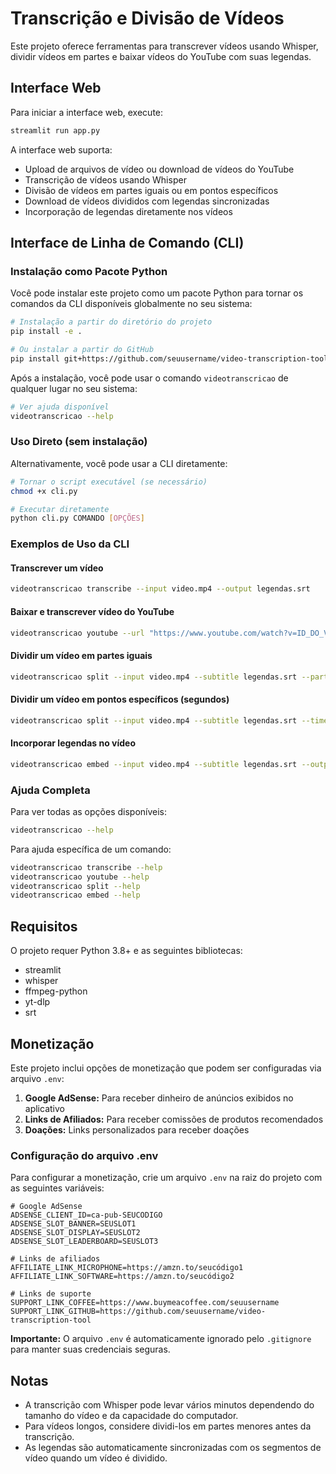 # Transcrição e Divisão de Vídeos

Este projeto oferece ferramentas para transcrever vídeos usando Whisper, dividir vídeos em partes e baixar vídeos do YouTube com suas legendas.

## Interface Web

Para iniciar a interface web, execute:

```bash
streamlit run app.py
```

A interface web suporta:
- Upload de arquivos de vídeo ou download de vídeos do YouTube
- Transcrição de vídeos usando Whisper
- Divisão de vídeos em partes iguais ou em pontos específicos
- Download de vídeos divididos com legendas sincronizadas
- Incorporação de legendas diretamente nos vídeos

## Interface de Linha de Comando (CLI)

### Instalação como Pacote Python

Você pode instalar este projeto como um pacote Python para tornar os comandos da CLI disponíveis globalmente no seu sistema:

```bash
# Instalação a partir do diretório do projeto
pip install -e .

# Ou instalar a partir do GitHub
pip install git+https://github.com/seuusername/video-transcription-tool.git
```

Após a instalação, você pode usar o comando `videotranscricao` de qualquer lugar no seu sistema:

```bash
# Ver ajuda disponível
videotranscricao --help
```

### Uso Direto (sem instalação)

Alternativamente, você pode usar a CLI diretamente:

```bash
# Tornar o script executável (se necessário)
chmod +x cli.py

# Executar diretamente
python cli.py COMANDO [OPÇÕES]
```

### Exemplos de Uso da CLI

#### Transcrever um vídeo
```bash
videotranscricao transcribe --input video.mp4 --output legendas.srt
```

#### Baixar e transcrever vídeo do YouTube
```bash
videotranscricao youtube --url "https://www.youtube.com/watch?v=ID_DO_VIDEO" --output video_baixado.mp4 --transcribe
```

#### Dividir um vídeo em partes iguais
```bash
videotranscricao split --input video.mp4 --subtitle legendas.srt --parts 3 --output pasta_saida
```

#### Dividir um vídeo em pontos específicos (segundos)
```bash
videotranscricao split --input video.mp4 --subtitle legendas.srt --timestamps 30,60,90 --output pasta_saida
```

#### Incorporar legendas no vídeo
```bash
videotranscricao embed --input video.mp4 --subtitle legendas.srt --output video_com_legendas.mp4
```

### Ajuda Completa

Para ver todas as opções disponíveis:

```bash
videotranscricao --help
```

Para ajuda específica de um comando:

```bash
videotranscricao transcribe --help
videotranscricao youtube --help
videotranscricao split --help
videotranscricao embed --help
```

## Requisitos

O projeto requer Python 3.8+ e as seguintes bibliotecas:
- streamlit
- whisper
- ffmpeg-python
- yt-dlp
- srt

## Monetização

Este projeto inclui opções de monetização que podem ser configuradas via arquivo `.env`:

1. **Google AdSense:** Para receber dinheiro de anúncios exibidos no aplicativo
2. **Links de Afiliados:** Para receber comissões de produtos recomendados
3. **Doações:** Links personalizados para receber doações

### Configuração do arquivo .env

Para configurar a monetização, crie um arquivo `.env` na raiz do projeto com as seguintes variáveis:

```
# Google AdSense
ADSENSE_CLIENT_ID=ca-pub-SEUCODIGO
ADSENSE_SLOT_BANNER=SEUSLOT1
ADSENSE_SLOT_DISPLAY=SEUSLOT2
ADSENSE_SLOT_LEADERBOARD=SEUSLOT3

# Links de afiliados
AFFILIATE_LINK_MICROPHONE=https://amzn.to/seucódigo1
AFFILIATE_LINK_SOFTWARE=https://amzn.to/seucódigo2

# Links de suporte
SUPPORT_LINK_COFFEE=https://www.buymeacoffee.com/seuusername
SUPPORT_LINK_GITHUB=https://github.com/seuusername/video-transcription-tool
```

**Importante:** O arquivo `.env` é automaticamente ignorado pelo `.gitignore` para manter suas credenciais seguras.

## Notas

- A transcrição com Whisper pode levar vários minutos dependendo do tamanho do vídeo e da capacidade do computador.
- Para vídeos longos, considere dividi-los em partes menores antes da transcrição.
- As legendas são automaticamente sincronizadas com os segmentos de vídeo quando um vídeo é dividido.